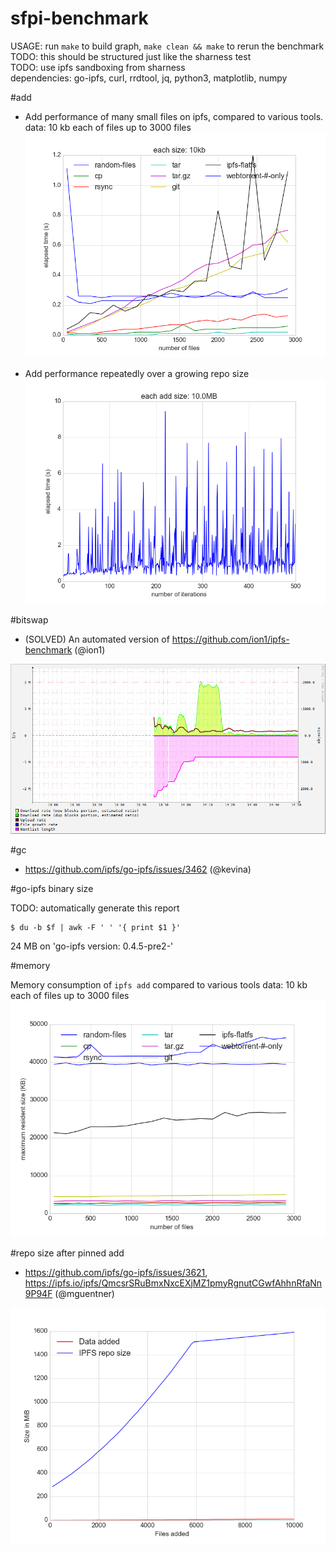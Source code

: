 # sfpi-benchmark

USAGE: run `make` to build graph, `make clean && make` to rerun the benchmark  
TODO: this should be structured just like the sharness test  
TODO: use ipfs sandboxing from sharness  
dependencies: go-ipfs, curl, rrdtool, jq, python3, matplotlib, numpy

#add

- Add performance of many small files on ipfs, compared to various tools.  data: 10 kb each of files up to 3000 files
![](add/outdata.png)

- Add performance repeatedly over a growing repo size
![](add_growing_repo/outdata.png)

#bitswap

- (SOLVED) An automated version of https://github.com/ion1/ipfs-benchmark (@ion1)  

![](bitswap/ipfs.png)

#gc

- https://github.com/ipfs/go-ipfs/issues/3462 (@kevina)

#go-ipfs binary size

TODO: automatically generate this report
```shell
$ du -b $f | awk -F ' ' '{ print $1 }'
```
24 MB on 'go-ipfs version: 0.4.5-pre2-'

#memory

Memory consumption of `ipfs add` compared to various tools
data: 10 kb each of files up to 3000 files
![](add/memory.png)

#repo size after pinned add
- https://github.com/ipfs/go-ipfs/issues/3621, https://ipfs.io/ipfs/QmcsrSRuBmxNxcEXjMZ1pmyRgnutCGwfAhhnRfaNn9P94F (@mguentner)

![](repo_size/graph_10k.png)
